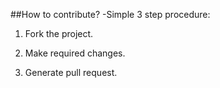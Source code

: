 ##How to contribute?
-Simple 3 step procedure:

1. Fork the project. 

2. Make required changes. 

3. Generate pull request.
